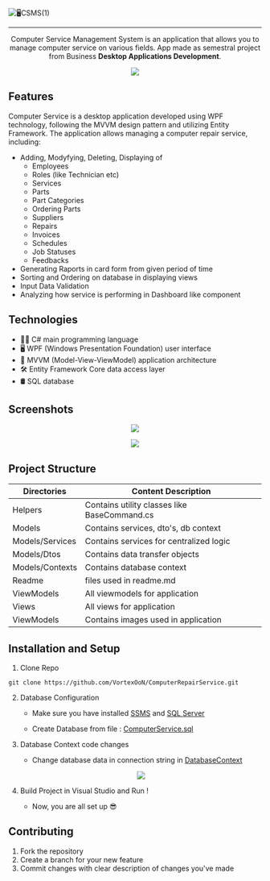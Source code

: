 ![🖥️CSMS(1)](https://github.com/user-attachments/assets/dfaefc27-9a31-4a8a-b17e-831bf272c242)
___
<p align="center">
Computer Service Management System is an application that allows you to manage computer service on various fields. App made as semestral project from Business <b>Desktop Applications Development</b>.

<p align="center">
  <img src="https://github.com/VortexOoN/ComputerRepairService/blob/main/Readme/1.PNG">
</p>

## Features

Computer Service is a desktop application developed using WPF technology, following the MVVM design pattern and utilizing Entity Framework. The application allows managing a computer repair service, including:
- Adding, Modyfying, Deleting, Displaying of
  - Employees
  - Roles (like Technician etc)
  - Services
  - Parts
  - Part Categories
  - Ordering Parts
  - Suppliers
  - Repairs
  - Invoices
  - Schedules
  - Job Statuses
  - Feedbacks
- Generating Raports in card form from given period of time
- Sorting and Ordering on database in displaying views
- Input Data Validation
- Analyzing how service is performing in Dashboard like component

## Technologies
- 👨‍💻 C# main programming language
- 🖥️ WPF (Windows Presentation Foundation) user interface
- 🧱 MVVM (Model-View-ViewModel) application architecture
- 🛠️ Entity Framework Core  data access layer
- 🛢️ SQL database

## Screenshots

<p align="center">
  <img src="https://github.com/VortexOoN/ComputerRepairService/blob/main/Readme/2.PNG">
</p>

<p align="center">
  <img src="https://github.com/VortexOoN/ComputerRepairService/blob/main/Readme/3.PNG">
</p>

## Project Structure

| Directories          |   Content Description                   |
|------------------|--------------------------------|
| Helpers            | Contains utility classes like BaseCommand.cs  |
| Models           | Contains services, dto's, db context |
| Models/Services           | Contains services for centralized logic |
| Models/Dtos           | Contains data transfer objects |
| Models/Contexts           | Contains database context |
| Readme           | files used in readme.md                    |
| ViewModels           | All viewmodels for application                    |
| Views           | All views for application                    |
| ViewModels           | Contains images used in application                     |


## Installation and Setup
1. Clone Repo
````github
git clone https://github.com/VortexOoN/ComputerRepairService.git
````
2. Database Configuration

    - Make sure you have installed [SSMS](https://learn.microsoft.com/en-us/sql/ssms/download-sql-server-management-studio-ssms?view=sql-server-ver16) and [SQL Server](https://www.microsoft.com/pl-pl/sql-server/sql-server-downloads)

    - Create Database from file : [ComputerService.sql](https://github.com/VortexOoN/ComputerRepairService/blob/main/ComputerService.sql)

3. Database Context code changes

    - Change database data in connection string in [DatabaseContext](https://github.com/VortexOoN/ComputerRepairService/blob/main/Models/Contexts/DatabaseContext.cs)
    <p align="center">
      <img src="https://github.com/VortexOoN/ComputerRepairService/blob/main/Readme/connection_string.png">
    </p>
4. Build Project in Visual Studio and Run !
   - Now, you are all set up 😎

  
## Contributing

1. Fork the repository
2. Create a branch for your new feature
3. Commit changes with clear description of changes you've made

